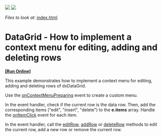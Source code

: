 <!-- default badges list -->
[![](https://img.shields.io/badge/Open_in_DevExpress_Support_Center-FF7200?style=flat-square&logo=DevExpress&logoColor=white)](https://supportcenter.devexpress.com/ticket/details/T123309)
[![](https://img.shields.io/badge/📖_How_to_use_DevExpress_Examples-e9f6fc?style=flat-square)](https://docs.devexpress.com/GeneralInformation/403183)
<!-- default badges end -->
<!-- default file list -->
*Files to look at*: [index.html](/JS/index.html)

<!-- default file list end -->
# DataGrid - How to implement a context menu for editing, adding and deleting rows
<!-- run online -->
**[[Run Online]](https://codecentral.devexpress.com/t123309/)**
<!-- run online end -->


This example demonstrates how to implement a context menu for editing, adding and deleting rows of dxDataGrid.

Use the [onContextMenuPreparing](https://js.devexpress.com/Documentation/ApiReference/UI_Widgets/dxDataGrid/Configuration/#onContextMenuPreparing) event to create a custom menu.

In the event handler, check if the current row is the data row. Then, add the corresponding items ("edit", "insert", "delete") to the **e.items** array. Handle the [onItemClick](https://js.devexpress.com/Documentation/ApiReference/UI_Widgets/dxContextMenu/Configuration/#onItemClick) event for each item. 

In the event handler, call the [editRow](https://js.devexpress.com/Documentation/ApiReference/UI_Widgets/dxDataGrid/Methods/#editRowrowIndex), [addRow](https://js.devexpress.com/Documentation/ApiReference/UI_Widgets/dxDataGrid/Methods/#addRow) or [deleteRow](https://js.devexpress.com/Documentation/ApiReference/UI_Widgets/dxDataGrid/Methods/#deleteRowrowIndex) methods to edit the current row, add a new row or remove the current row.


